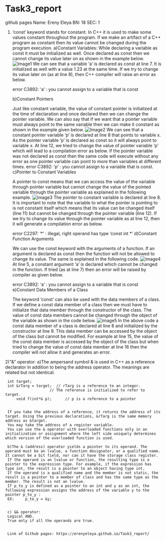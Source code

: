 # Task3_report
github pages
Name: Ereny Eleya
BN: 18
SEC: 1
1) ‘const’ keyword stands for constant. In C++ it is used to make some values constant throughout the program. If we make an artifact of a C++ program as constant then its value cannot be changed during the program execution.
   a)Constant Variables:
     While declaring a variable as const it must be initialized as well. Once declared as const then we cannot change its value later on as shown in the example below.
     ![Image1](https://imgur.com/a/NqxzXKm)
     We can see that a variable ‘a’ is declared as const at line 7. It is initialized as well with a value 1.23 at the same time. If we try to change its value later on (as at line 8), then C++ compiler will raise an error as below.

     error C3892: ‘a’ : you cannot assign to a variable that is const


   b)Constant Pointers

     Just like constant variable, the value of constant pointer is initialized at the time of declaration and once declared then we can change the pointer variable. We can also say that if we want that a pointer variable must always point to the same variable then we can make it constant as shown in the example given below.
     ![Image2](https://imgur.com/WSAffhK)
      We can see that a constant pointer variable ‘p’ is declared at line 8 that points to variable x. As the pointer variable ‘p’ is declared as const so it will always point to variable x. At line 12, we tried to change the value of pointer variable ‘p’ which will lead to a compilation error as below. If the pointer variable was not declared as const then the same code will execute without any error as one pointer variable can point to more than variables at different times.
      error C3892: ‘p’ : you cannot assign to a variable that is const.
   c)Pointer to Constant Variables

     A pointer to const means that we can access the value of the variable through pointer variable but cannot change the value of the pointed variable through the pointer variable as explained in the following example.
     ![image3](https://imgur.com/e6wF6db)
     The pointer to constant variable is declared at line 8. It is important to note that the variable to what the pointer is pointing to is not constant itself which means that its value can be changed itself (line 11) but cannot be changed through the pointer variable (line 12). If we try to change its value through the pointer variable as at line 12, then it will generate a compilation error as below.

     error C2297: ‘*’ : illegal, right operand has type ‘const int *’
   d)Constant Function Arguments

     We can use the const keyword with the arguments of a function. If an argument is declared as const then the function will not be allowed to change its value. The same is explained in the following code.
     ![image4](https://imgur.com/D1M0ZD9)
     At line 5, a constant argument ‘a’ is declared which cannot be changed in the function. If tried (as at line 7) then an error will be raised by compiler as given below.

     error C3892: ‘a’ : you cannot assign to a variable that is const
   e)Constant Data Members of a Class

     The keyword ‘const’ can also be used with the data members of a class. If we define a const data member of a class then we must have to initialize that data member through the constructor of the class. The value of const data members cannot be changed through the object of the variable as shown in the code below.
     ![image5](https://imgur.com/KxE8nq5)
     In the above code a const data member of a class is declared at line 8 and initialized by the constructor at line 9. This data member can be accessed by the object of the class but cannot be modified. For example at line 15, the value of the const data member is accessed by the object of the class but when tried to change the value of const data member at line 16 then the compiler will not allow it and generates an error.
   
2)"&" operator:
     a)The ampersand symbol & is used in C++ as a reference declarator in addition to being the address operator. The meanings are related but not identical.

     int target;
     int &rTarg = target;  // rTarg is a reference to an integer.
                        // The reference is initialized to refer to target.
         void f(int*& p);      // p is a reference to a pointer


     If you take the address of a reference, it returns the address of its target. Using the previous declarations, &rTarg is the same memory address as &target.
     You may take the address of a register variable.
     You can use the & operator with overloaded functions only in an initialization or assignment where the left side uniquely determines which version of the overloaded function is used.

     b)The & (address) operator yields a pointer to its operand. The operand must be an lvalue, a function designator, or a qualified name. It cannot be a bit field, nor can it have the storage class register.
     If the operand is an lvalue or function, the resulting type is a pointer to the expression type. For example, if the expression has type int, the result is a pointer to an object having type int.
     If the operand is a qualified name and the member is not static, the result is a pointer to a member of class and has the same type as the member. The result is not an lvalue.
     If p_to_y is defined as a pointer to an int and y as an int, the following expression assigns the address of the variable y to the pointer p_to_y :
     EX:     p_to_y = &y;


     c) && operator:
     Logical AND.
     True only if all the operands are true.


     Link of Github pages: https://erenyeleya.github.io/Task3_report/





